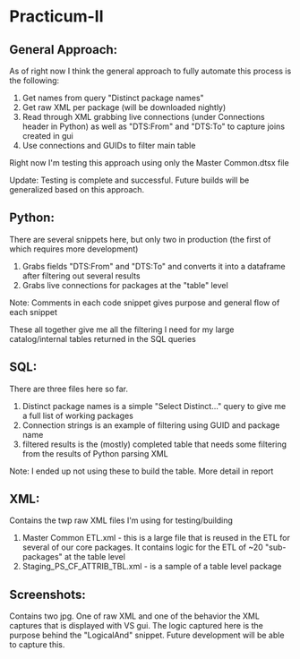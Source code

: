 # Practicum-II

## General Approach:
As of right now I think the general approach to fully automate this process is the following:
1. Get names from query "Distinct package names"
2. Get raw XML per package (will be downloaded nightly)
3. Read through XML grabbing live connections (under Connections header in Python) as well as "DTS:From" and "DTS:To" to capture joins created in gui
4. Use connections and GUIDs to filter main table

Right now I'm testing this approach using only the Master Common.dtsx file

Update: Testing is complete and successful.  Future builds will be generalized based on this approach.

## Python:
There are several snippets here, but only two in production (the first of which requires more development)
1. Grabs fields "DTS:From" and "DTS:To" and converts it into a dataframe after filtering out several results
2. Grabs live connections for packages at the "table" level

Note: Comments in each code snippet gives purpose and general flow of each snippet

These all together give me all the filtering I need for my large catalog/internal tables returned in the SQL queries

## SQL:
There are three files here so far.
1. Distinct package names is a simple "Select Distinct..." query to give me a full list of working packages
2. Connection strings is an example of filtering using GUID and package name
3. filtered results is the (mostly) completed table that needs some filtering from the results of Python parsing XML

Note: I ended up not using these to build the table.  More detail in report

## XML:
Contains the twp raw XML files I'm using for testing/building
1. Master Common ETL.xml - this is a large file that is reused in the ETL for several of our core packages.  It contains logic for the ETL of ~20 "sub-packages" at the table level
2. Staging_PS_CF_ATTRIB_TBL.xml - is a sample of a table level package

## Screenshots:
Contains two jpg.  One of raw XML and one of the behavior the XML captures that is displayed with VS gui.  The logic captured here is the purpose behind the "LogicalAnd" snippet.  Future development will be able to capture this.
